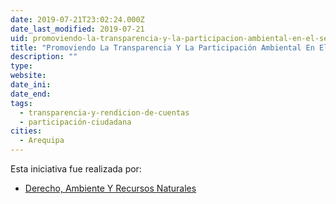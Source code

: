 ```yaml
---
date: 2019-07-21T23:02:24.000Z
date_last_modified: 2019-07-21
uid: promoviendo-la-transparencia-y-la-participacion-ambiental-en-el-sector-extractivo
title: "Promoviendo La Transparencia Y La Participación Ambiental En El Sector Extractivo”"
description: ""
type: 
website: 
date_ini: 
date_end: 
tags:
  - transparencia-y-rendicion-de-cuentas
  - participación-ciudadana
cities: 
  - Arequipa
---
```


Esta iniciativa fue realizada por:

- [Derecho, Ambiente Y Recursos Naturales](/i/derecho-ambiente-y-recursos-naturales.html)
